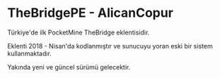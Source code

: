 # TheBridgePE - AlicanCopur

Türkiye'de ilk PocketMine TheBridge eklentisidir.

Eklenti 2018 - Nisan'da kodlanmıştır ve sunucuyu yoran eski bir sistem kullanmaktadır.

Yakında yeni ve güncel sürümü gelecektir.
